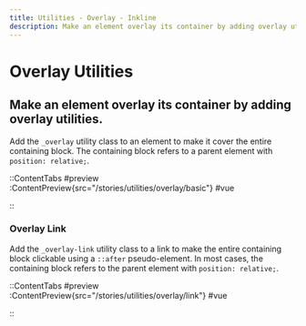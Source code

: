```yaml
---
title: Utilities - Overlay - Inkline
description: Make an element overlay its container by adding overlay utilities. 
---
```


# Overlay Utilities
## Make an element overlay its container by adding overlay utilities. 

Add the `_overlay` utility class to an element to make it cover the entire containing block. The containing block refers to a parent element with `position: relative;`.

::ContentTabs
#preview
:ContentPreview{src="/stories/utilities/overlay/basic"}
#vue
<!-- Autodocs{src="@inkline/inkline/stories/utilities/overlay/basic.vue" lang="vue"} -->
::


### Overlay Link
Add the `_overlay-link` utility class to a link to make the entire containing block clickable using a `::after` pseudo-element. In most cases, the containing block refers to the parent element with `position: relative;`.

::ContentTabs
#preview
:ContentPreview{src="/stories/utilities/overlay/link"}
#vue
<!-- Autodocs{src="@inkline/inkline/stories/utilities/overlay/link.vue" lang="vue"} -->
::
